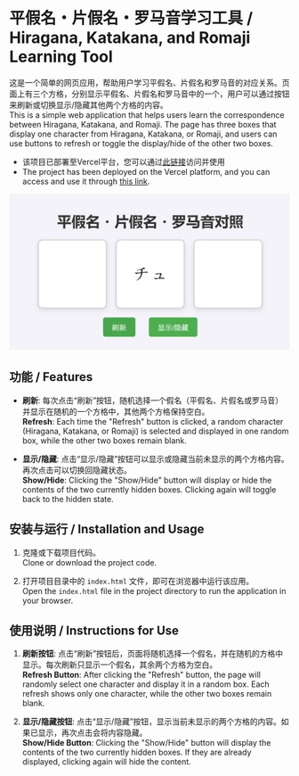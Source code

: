 # 平假名・片假名・罗马音学习工具 / Hiragana, Katakana, and Romaji Learning Tool

这是一个简单的网页应用，帮助用户学习平假名、片假名和罗马音的对应关系。页面上有三个方格，分别显示平假名、片假名和罗马音中的一个，用户可以通过按钮来刷新或切换显示/隐藏其他两个方格的内容。  
This is a simple web application that helps users learn the correspondence between Hiragana, Katakana, and Romaji. The page has three boxes that display one character from Hiragana, Katakana, or Romaji, and users can use buttons to refresh or toggle the display/hide of the other two boxes.

- 该项目已部署至Vercel平台，您可以通过[此链接](https://hikaro.vercel.app/)访问并使用
- The project has been deployed on the Vercel platform, and you can access and use it through [this link](https://hikaro.vercel.app/).

![ui](./ui.jpg "interface of hikaro")

## 功能 / Features

- **刷新**: 每次点击“刷新”按钮，随机选择一个假名（平假名、片假名或罗马音）并显示在随机的一个方格中，其他两个方格保持空白。  
  **Refresh**: Each time the "Refresh" button is clicked, a random character (Hiragana, Katakana, or Romaji) is selected and displayed in one random box, while the other two boxes remain blank.

- **显示/隐藏**: 点击“显示/隐藏”按钮可以显示或隐藏当前未显示的两个方格内容。再次点击可以切换回隐藏状态。  
  **Show/Hide**: Clicking the "Show/Hide" button will display or hide the contents of the two currently hidden boxes. Clicking again will toggle back to the hidden state.

## 安装与运行 / Installation and Usage

1. 克隆或下载项目代码。  
   Clone or download the project code.

2. 打开项目目录中的 `index.html` 文件，即可在浏览器中运行该应用。  
   Open the `index.html` file in the project directory to run the application in your browser.

## 使用说明 / Instructions for Use

1. **刷新按钮**: 点击“刷新”按钮后，页面将随机选择一个假名，并在随机的方格中显示。每次刷新只显示一个假名，其余两个方格为空白。  
   **Refresh Button**: After clicking the "Refresh" button, the page will randomly select one character and display it in a random box. Each refresh shows only one character, while the other two boxes remain blank.

2. **显示/隐藏按钮**: 点击“显示/隐藏”按钮，显示当前未显示的两个方格的内容。如果已显示，再次点击会将内容隐藏。  
   **Show/Hide Button**: Clicking the "Show/Hide" button will display the contents of the two currently hidden boxes. If they are already displayed, clicking again will hide the content.
